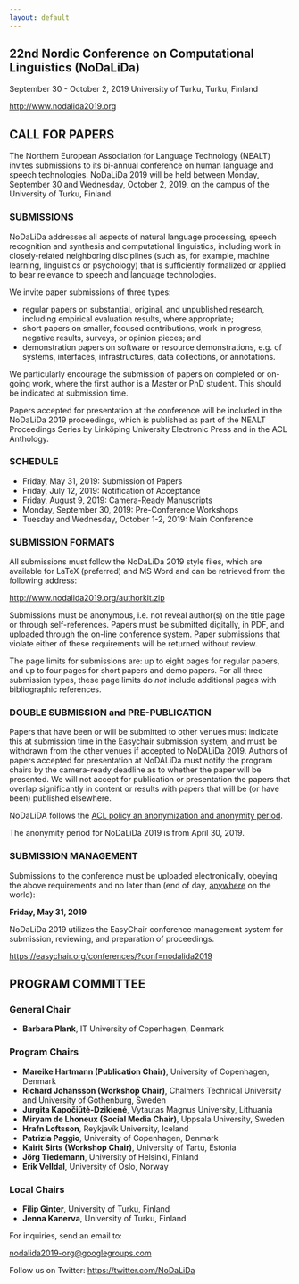 ```yaml
---
layout: default
---
```



## 22nd Nordic Conference on Computational Linguistics (NoDaLiDa)

September 30 - October 2, 2019
University of Turku, Turku, Finland

http://www.nodalida2019.org


## CALL FOR PAPERS

The Northern European Association for Language Technology (NEALT)
invites submissions to its bi-annual conference on human language and
speech technologies.  NoDaLiDa 2019 will be held between Monday, 
September 30 and Wednesday, October 2, 2019, on the campus of the 
University of Turku, Finland.  


### SUBMISSIONS  

NoDaLiDa addresses all aspects of natural language processing, speech
recognition and synthesis and computational linguistics, including work
in closely-related neighboring disciplines (such as, for example, machine
learning, linguistics or psychology) that is sufficiently formalized or 
applied to bear relevance to speech and language technologies.

We invite paper submissions of three types:

* regular papers on substantial, original, and unpublished research,
  including empirical evaluation results, where appropriate;
* short papers on smaller, focused contributions, work in progress,
  negative results, surveys, or opinion pieces; and
* demonstration papers on software or resource demonstrations, e.g. of
  systems, interfaces, infrastructures, data collections, or annotations.

We particularly encourage the submission of papers on completed or 
on-going work, where the first author is a Master or PhD student. This should
be indicated at submission time.

Papers accepted for presentation at the conference will be included in
the NoDaLiDa 2019 proceedings, which is published as part of the NEALT
Proceedings Series by Linköping University Electronic Press and in the
ACL Anthology.

### SCHEDULE

* Friday, May 31, 2019: Submission of Papers
* Friday, July 12, 2019: Notification of Acceptance
* Friday, August 9, 2019: Camera-Ready Manuscripts
* Monday, September 30, 2019: Pre-Conference Workshops
* Tuesday and Wednesday, October 1-2, 2019: Main Conference

### SUBMISSION FORMATS

All submissions must follow the NoDaLiDa 2019 style files, which are
available for LaTeX (preferred) and MS Word and can be
retrieved from the following address:

  http://www.nodalida2019.org/authorkit.zip  

Submissions must be anonymous, i.e. not reveal author(s) on the title
page or through self-references.  Papers must be submitted digitally,
in PDF, and uploaded through the on-line conference system. Paper submissions that violate either of these
requirements will be returned without review.

The page limits for submissions are: up to eight pages for regular papers, 
and up to four pages for short papers and demo papers. 
For all three submission types, these page limits do *not* include 
additional pages with bibliographic references.

### DOUBLE SUBMISSION and PRE-PUBLICATION

Papers that have been or will be submitted to other venues must indicate this at submission time in the Easychair submission system, and must be withdrawn from the other venues if accepted to NoDALiDa 2019. Authors of papers accepted for presentation at NoDALiDa must notify the program chairs by the camera-ready deadline as to whether the paper will be presented. We will not accept for publication or presentation the papers that overlap significantly in content or results with papers that will be (or have been) published elsewhere.

NoDaLiDA follows the [ACL policy an anonymization and anonymity period](https://www.aclweb.org/adminwiki/index.php?title=ACL_Policies_for_Submission,_Review_and_Citation).

The anonymity period for NoDaLiDa 2019 is from April 30, 2019.

### SUBMISSION MANAGEMENT

Submissions to the conference must be uploaded electronically, obeying 
the above requirements and no later than (end of day, [anywhere](https://www.timeanddate.com/time/zones/aoe) on the world):

**Friday, May 31, 2019**

NoDaLiDa 2019 utilizes the EasyChair conference management system for 
submission, reviewing, and preparation of proceedings. 

https://easychair.org/conferences/?conf=nodalida2019


## PROGRAM COMMITTEE

### General Chair

* **Barbara Plank**, IT University of Copenhagen, Denmark

### Program Chairs

* **Mareike Hartmann (Publication Chair)**, University of Copenhagen, Denmark
* **Richard Johansson (Workshop Chair)**, Chalmers Technical University and University of Gothenburg, Sweden
* **Jurgita Kapočiūtė-Dzikienė**, Vytautas Magnus University, Lithuania
* **Miryam de Lhoneux (Social Media Chair)**, Uppsala University, Sweden
* **Hrafn Loftsson**, Reykjavík University, Iceland
* **Patrizia Paggio**, University of Copenhagen, Denmark
* **Kairit Sirts (Workshop Chair)**, University of Tartu, Estonia
* **Jörg Tiedemann**, University of Helsinki, Finland
* **Erik Velldal**, University of Oslo, Norway

### Local Chairs

* **Filip Ginter**, University of Turku, Finland
* **Jenna Kanerva**, University of Turku, Finland


For inquiries, send an email to:

nodalida2019-org@googlegroups.com

Follow us on Twitter: https://twitter.com/NoDaLiDa
